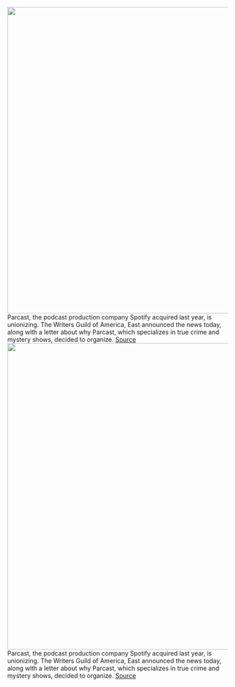 <img src='https://cdn.vox-cdn.com/thumbor/9NrWbGYR6gfV1ON-g2LDea5R6fI=/0x0:600x400/1200x800/filters:focal(252x152:348x248)/cdn.vox-cdn.com/uploads/chorus_image/image/67342787/parcastunion.0.jpg' width='700px' /><br/>
Parcast, the podcast production company Spotify acquired last year, is unionizing. The Writers Guild of America, East announced the news today, along with a letter about why Parcast, which specializes in true crime and mystery shows, decided to organize.
<a href='https://www.theverge.com/2020/9/2/21417146/parcast-spotify-union-writers-guild-america-east'> Source <a/><img src='https://cdn.vox-cdn.com/thumbor/9NrWbGYR6gfV1ON-g2LDea5R6fI=/0x0:600x400/1200x800/filters:focal(252x152:348x248)/cdn.vox-cdn.com/uploads/chorus_image/image/67342787/parcastunion.0.jpg' width='700px' /><br/>
Parcast, the podcast production company Spotify acquired last year, is unionizing. The Writers Guild of America, East announced the news today, along with a letter about why Parcast, which specializes in true crime and mystery shows, decided to organize.
<a href='https://www.theverge.com/2020/9/2/21417146/parcast-spotify-union-writers-guild-america-east'> Source <a/>